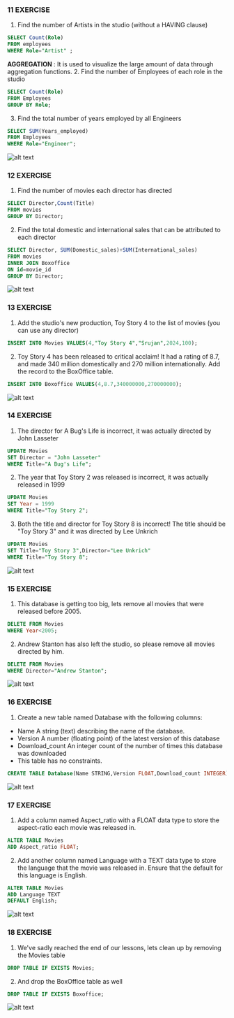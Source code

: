 ### 11 EXERCISE

1. Find the number of Artists in the studio (without a HAVING clause)

```sql
SELECT Count(Role)
FROM employees
WHERE Role="Artist" ;
```

**AGGREGATION** : It is used to visualize the large amount of data through aggregation functions. 2. Find the number of Employees of each role in the studio

```sql
SELECT Count(Role)
FROM Employees
GROUP BY Role;
```

3. Find the total number of years employed by all Engineers

```sql
SELECT SUM(Years_employed)
FROM Employees
WHERE Role="Engineer";
```

![alt text](exercise11.png)

### 12 EXERCISE

1. Find the number of movies each director has directed

```sql
SELECT Director,Count(Title)
FROM movies
GROUP BY Director;
```

2. Find the total domestic and international sales that can be attributed to each director

```sql
SELECT Director, SUM(Domestic_sales)+SUM(International_sales)
FROM movies
INNER JOIN Boxoffice
ON id=movie_id
GROUP BY Director;
```

![alt text](exercise12.png)

### 13 EXERCISE

1. Add the studio's new production, Toy Story 4 to the list of movies (you can use any director)

```sql
INSERT INTO Movies VALUES(4,"Toy Story 4","Srujan",2024,100);
```

2. Toy Story 4 has been released to critical acclaim! It had a rating of 8.7, and made 340 million domestically and 270 million internationally. Add the record to the BoxOffice table.

```sql
INSERT INTO Boxoffice VALUES(4,8.7,340000000,270000000);
```

![alt text](exercise13.png)

### 14 EXERCISE

1. The director for A Bug's Life is incorrect, it was actually directed by John Lasseter

```sql
UPDATE Movies
SET Director = "John Lasseter"
WHERE Title="A Bug's Life";
```

2. The year that Toy Story 2 was released is incorrect, it was actually released in 1999

```sql
UPDATE Movies
SET Year = 1999
WHERE Title="Toy Story 2";
```

3. Both the title and director for Toy Story 8 is incorrect! The title should be "Toy Story 3" and it was directed by Lee Unkrich

```sql
UPDATE Movies
SET Title="Toy Story 3",Director="Lee Unkrich"
WHERE Title="Toy Story 8";
```

![alt text](exercise14.png)

### 15 EXERCISE

1. This database is getting too big, lets remove all movies that were released before 2005.

```sql
DELETE FROM Movies
WHERE Year<2005;
```

2. Andrew Stanton has also left the studio, so please remove all movies directed by him.

```sql
DELETE FROM Movies
WHERE Director="Andrew Stanton";
```

![alt text](exercise15.png)

### 16 EXERCISE

1. Create a new table named Database with the following columns:

- Name A string (text) describing the name of the database.
- Version A number (floating point) of the latest version of this database
- Download_count An integer count of the number of times this database was downloaded
- This table has no constraints.

```sql
CREATE TABLE Database(Name STRING,Version FLOAT,Download_count INTEGER);
```

![alt text](exercise16.png)

### 17 EXERCISE

1. Add a column named Aspect_ratio with a FLOAT data type to store the aspect-ratio each movie was released in.

```sql
ALTER TABLE Movies
ADD Aspect_ratio FLOAT;
```

2. Add another column named Language with a TEXT data type to store the language that the movie was released in. Ensure that the default for this language is English.

```sql
ALTER TABLE Movies
ADD Language TEXT
DEFAULT English;
```

![alt text](exercise17.png)

### 18 EXERCISE

1. We've sadly reached the end of our lessons, lets clean up by removing the Movies table

```sql
DROP TABLE IF EXISTS Movies;
```

2. And drop the BoxOffice table as well

```sql
DROP TABLE IF EXISTS Boxoffice;
```

![alt text](exercise18.png)
